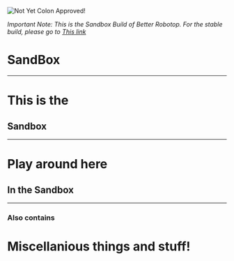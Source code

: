![Not Yet Colon Approved!](https://img.shields.io/badge/Not%20yet-Colon%20Approved-orange?style=for-the-badge)

_Important Note: This is the Sandbox Build of Better Robotop. For the stable build, please go to [This link](https://github.com/toxicscientist/Better-Robotop/)_

# SandBox
***
# This is the
## Sandbox
***
# Play around here
## In the Sandbox
***
### Also contains
# Miscellanious things and stuff!

